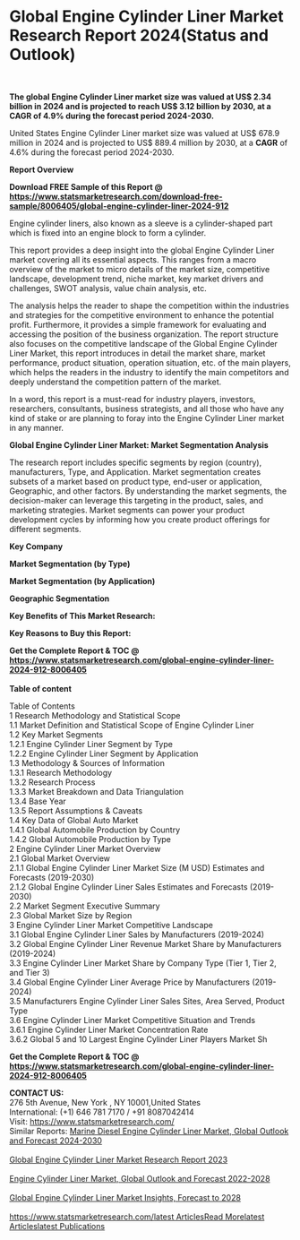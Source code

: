 <h1>Global Engine Cylinder Liner Market Research Report 2024(Status and Outlook)</h1><br/><p><strong>The global Engine Cylinder Liner market size was valued at US$ 2.34 billion in 2024 and is projected to reach US$ 3.12 billion by 2030, at a <strong>CAGR</strong> of 4.9% during the forecast period 2024-2030.</strong></p><p>United States Engine Cylinder Liner market size was valued at US$ 678.9 million in 2024 and is projected to US$ 889.4 million by 2030, at a <strong>CAGR</strong> of 4.6% during the forecast period 2024-2030.</p><p><strong>Report Overview</strong></p><p><strong>Download FREE Sample of this Report @ <a href="https://www.statsmarketresearch.com/download-free-sample/8006405/global-engine-cylinder-liner-2024-912">https://www.statsmarketresearch.com/download-free-sample/8006405/global-engine-cylinder-liner-2024-912</a></strong></p><p>Engine cylinder liners, also known as a sleeve is a cylinder-shaped part which is fixed into an engine block to form a cylinder.</p><p>This report provides a deep insight into the global Engine Cylinder Liner market covering all its essential aspects. This ranges from a macro overview of the market to micro details of the market size, competitive landscape, development trend, niche market, key market drivers and challenges, SWOT analysis, value chain analysis, etc.</p><p>The analysis helps the reader to shape the competition within the industries and strategies for the competitive environment to enhance the potential profit. Furthermore, it provides a simple framework for evaluating and accessing the position of the business organization. The report structure also focuses on the competitive landscape of the Global Engine Cylinder Liner Market, this report introduces in detail the market share, market performance, product situation, operation situation, etc. of the main players, which helps the readers in the industry to identify the main competitors and deeply understand the competition pattern of the market.</p><p>In a word, this report is a must-read for industry players, investors, researchers, consultants, business strategists, and all those who have any kind of stake or are planning to foray into the Engine Cylinder Liner market in any manner.</p><p><strong>Global Engine Cylinder Liner Market: Market Segmentation Analysis</strong></p><p>The research report includes specific segments by region (country), manufacturers, Type, and Application. Market segmentation creates subsets of a market based on product type, end-user or application, Geographic, and other factors. By understanding the market segments, the decision-maker can leverage this targeting in the product, sales, and marketing strategies. Market segments can power your product development cycles by informing how you create product offerings for different segments.</p><p><strong>Key Company</strong></p><p><strong>Market Segmentation (by Type)</strong></p><p><strong>Market Segmentation (<strong>by Application</strong>)</strong></p><p><strong>Geographic Segmentation</strong></p><p><strong>Key Benefits of This Market Research:</strong></p><p><strong>Key <strong>Reasons to Buy</strong> this Report:</strong></p><div><b>Get the Complete Report & TOC @ <a href="https://www.statsmarketresearch.com/global-engine-cylinder-liner-2024-912-8006405">https://www.statsmarketresearch.com/global-engine-cylinder-liner-2024-912-8006405</a></b></div><br><b>Table of content</b><p>Table of Contents<br />1 Research Methodology and Statistical Scope<br />1.1 Market Definition and Statistical Scope of Engine Cylinder Liner<br />1.2 Key Market Segments<br />1.2.1 Engine Cylinder Liner Segment by Type<br />1.2.2 Engine Cylinder Liner Segment by Application<br />1.3 Methodology & Sources of Information<br />1.3.1 Research Methodology<br />1.3.2 Research Process<br />1.3.3 Market Breakdown and Data Triangulation<br />1.3.4 Base Year<br />1.3.5 Report Assumptions & Caveats<br />1.4 Key Data of Global Auto Market<br />1.4.1 Global Automobile Production by Country<br />1.4.2 Global Automobile Production by Type<br />2 Engine Cylinder Liner Market Overview<br />2.1 Global Market Overview<br />2.1.1 Global Engine Cylinder Liner Market Size (M USD) Estimates and Forecasts (2019-2030)<br />2.1.2 Global Engine Cylinder Liner Sales Estimates and Forecasts (2019-2030)<br />2.2 Market Segment Executive Summary<br />2.3 Global Market Size by Region<br />3 Engine Cylinder Liner Market Competitive Landscape<br />3.1 Global Engine Cylinder Liner Sales by Manufacturers (2019-2024)<br />3.2 Global Engine Cylinder Liner Revenue Market Share by Manufacturers (2019-2024)<br />3.3 Engine Cylinder Liner Market Share by Company Type (Tier 1, Tier 2, and Tier 3)<br />3.4 Global Engine Cylinder Liner Average Price by Manufacturers (2019-2024)<br />3.5 Manufacturers Engine Cylinder Liner Sales Sites, Area Served, Product Type<br />3.6 Engine Cylinder Liner Market Competitive Situation and Trends<br />3.6.1 Engine Cylinder Liner Market Concentration Rate<br />3.6.2 Global 5 and 10 Largest Engine Cylinder Liner Players Market Sh<br><div><b>Get the Complete Report & TOC @ <a href="https://www.statsmarketresearch.com/global-engine-cylinder-liner-2024-912-8006405">https://www.statsmarketresearch.com/global-engine-cylinder-liner-2024-912-8006405</a></b></div></p> <b>CONTACT US:</b><br>276 5th Avenue, New York , NY 10001,United States<br>International: (+1) 646 781 7170 / +91 8087042414<br>Visit: <a href="https://www.statsmarketresearch.com/">https://www.statsmarketresearch.com/</a><br>Similar Reports: <a href="https://www.statsmarketresearch.com/global-engine-cylinder-liner-2024-912-8006405">Marine Diesel Engine Cylinder Liner Market, Global Outlook and Forecast 2024-2030</a><br/><br/><a href="https://www.statsmarketresearch.com/global-engine-cylinder-liner-2024-912-8006405">Global Engine Cylinder Liner Market Research Report 2023</a><br/><br/><a href="https://www.statsmarketresearch.com/global-engine-cylinder-liner-2024-912-8006405">Engine Cylinder Liner Market, Global Outlook and Forecast 2022-2028</a><br/><br/><a href="https://www.statsmarketresearch.com/global-engine-cylinder-liner-2024-912-8006405">Global Engine Cylinder Liner Market Insights, Forecast to 2028</a><br/><br/><a href="https://gyeongbokgung.com">https://www.statsmarketresearch.com/</a><a href="https://hallyeomaritime.com">latest Articles</a><a href="https://jingwansa.com">Read More</a><a href=https://nguoiviet.jp/">latest Articles</a><a href="https://www.intelmarketresearch.com/">latest Publications</a>